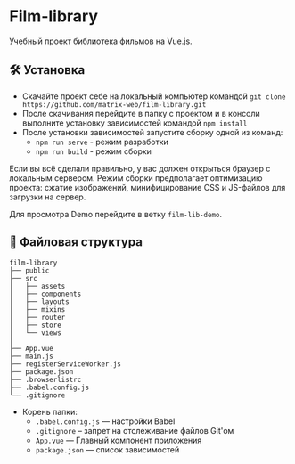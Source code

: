 # Film-library
Учебный проект библиотека фильмов на Vue.js.

## :hammer_and_wrench: Установка
* Скачайте проект себе на локальный компьютер командой ```git clone https://github.com/matrix-web/film-library.git```
* После скачивания перейдите в папку с проектом и в консоли выполните установку зависимостей командой ```npm install```
* После установки зависимостей запустите сборку одной из команд:
  * ```npm run serve``` - режим разработки
  * ```npm run build``` - режим сборки

Если вы всё сделали правильно, у вас должен открыться браузер с локальным сервером. Режим сборки предполагает оптимизацию проекта: сжатие изображений, минифицирование CSS и JS-файлов для загрузки на сервер.

Для просмотра Demo перейдите в ветку `film-lib-demo`.

## :open_file_folder: Файловая структура

```
film-library
├── public
├── src
│   ├── assets
│   ├── components
│   ├── layouts
│   ├── mixins
│   ├── router
│   ├── store
│   └── views
│ 
├── App.vue
├── main.js
├── registerServiceWorker.js
├── package.json
├── .browserlistrc
├── .babel.config.js
└── .gitignore
```

* Корень папки:
    * ```.babel.config.js``` — настройки Babel
    * ```.gitignore``` – запрет на отслеживание файлов Git'ом
    * ```App.vue``` — Главный компонент приложения
    * ```package.json``` — список зависимостей
